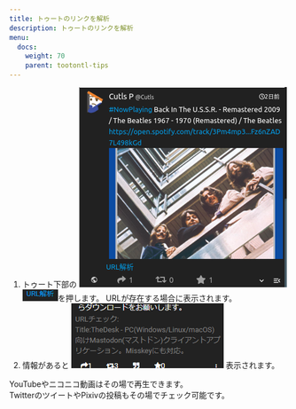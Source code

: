 ```yaml
---
title: トゥートのリンクを解析
description: トゥートのリンクを解析
menu:
  docs:
    weight: 70
    parent: tootontl-tips
---
```


1. トゥート下部の ![toottl1](https://raw.githubusercontent.com/cutls/TheDeskDocs/master/media/toottl1.png) ![toottl10](https://raw.githubusercontent.com/cutls/TheDeskDocs/master/media/toottl10.png)を押します。 URLが存在する場合に表示されます。
2. 情報があると ![toottl23](https://raw.githubusercontent.com/cutls/TheDeskDocs/master/media/toottl23.png) 表示されます。

YouTubeやニコニコ動画はその場で再生できます。  
TwitterのツイートやPixivの投稿もその場でチェック可能です。

